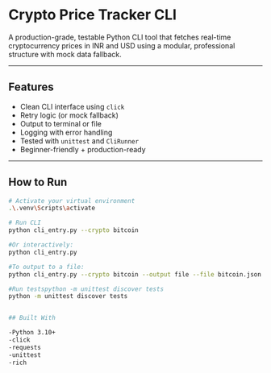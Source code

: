 # Crypto Price Tracker CLI

A production-grade, testable Python CLI tool that fetches real-time cryptocurrency prices in INR and USD using a modular, professional structure with mock data fallback.

---

## Features

- Clean CLI interface using `click`
- Retry logic (or mock fallback)
- Output to terminal or file
- Logging with error handling
- Tested with `unittest` and `CliRunner`
- Beginner-friendly + production-ready

---

##  How to Run

```bash
# Activate your virtual environment
.\.venv\Scripts\activate

# Run CLI
python cli_entry.py --crypto bitcoin

#Or interactively:
python cli_entry.py

#To output to a file:
python cli_entry.py --crypto bitcoin --output file --file bitcoin.json

#Run testspython -m unittest discover tests
python -m unittest discover tests


## Built With

-Python 3.10+
-click
-requests
-unittest
-rich

